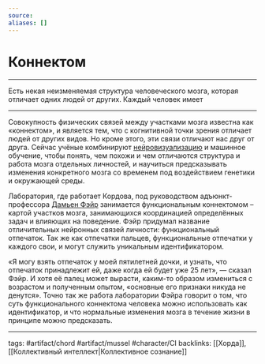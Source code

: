 ```yaml
---
source:
aliases: []
---
```

# Коннектом
---
Есть некая неизменяемая структура человеческого мозга, которая отличает одних людей от других. Каждый человек имеет 

---
Совокупность физических связей между участками мозга известна как «коннектом», и является тем, что с когнитивной точки зрения отличает людей от других видов. Но кроме этого, эти связи отличают нас друг от друга. Сейчас учёные комбинируют [нейровизуализацию](https://ru.wikipedia.org/wiki/%D0%9D%D0%B5%D0%B9%D1%80%D0%BE%D0%B2%D0%B8%D0%B7%D1%83%D0%B0%D0%BB%D0%B8%D0%B7%D0%B0%D1%86%D0%B8%D1%8F) и машинное обучение, чтобы понять, чем похожи и чем отличаются структура и работа мозга отдельных личностей, и научиться предсказывать изменения конкретного мозга со временем под воздействием генетики и окружающей среды.

Лаборатория, где работает Кордова, под руководством адъюнкт-профессора [Дамьен Фэйр](https://www.ohsu.edu/xd/education/schools/school-of-medicine/departments/basic-science-departments/behn/people/labs/fair-neuroimaging-lab/people/pi-damien-fair.cfm) занимается функциональным коннектомом – картой участков мозга, занимающихся координацией определённых задач и влияющих на поведение. Фэйр придумал название отличительных нейронных связей личности: функциональный отпечаток. Так же как отпечатки пальцев, функциональные отпечатки у каждого свои, и могут служить уникальным идентификатором.

«Я могу взять отпечаток у моей пятилетней дочки, и узнать, что отпечаток принадлежит ей, даже когда ей будет уже 25 лет», — сказал Фэйр. И хотя её палец может вырасти, каким-то образом измениться с возрастом и полученным опытом, «основные его признаки никуда не денутся». Точно так же работа лаборатории Фэйра говорит о том, что суть функционального коннектома человека можно использовать как идентификатор, и что нормальные изменения мозга в течение жизни в принципе можно предсказать.

---
tags: #artifact/chord #artifact/mussel #character/CI
backlinks: [[Хорда]], [[Коллективный интеллект|Коллективное сознание]]